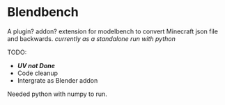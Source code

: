 # Blendbench

A plugin? addon? extension for modelbench to convert Minecraft json file and backwards. *currently as a standalone run with python*


TODO:
- ***UV not Done*** 
- Code cleanup
- Intergrate as Blender addon 


Needed python with numpy to run.
